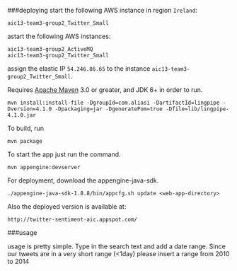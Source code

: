 ###deploying
start the following AWS instance in region ```Ireland```:
```
aic13-team3-group2_Twitter_Small
```
astart the following AWS instances:
```
aic13-team3-group2_ActiveMQ
aic13-team3-group2_Twitter_Small
```

assign the elastic IP ```54.246.86.65``` to the instance ```aic13-team3-group2_Twitter_Small```.

 
 

Requires [Apache Maven](http://maven.apache.org) 3.0 or greater, and JDK 6+ in order to run.

 ``` mvn install:install-file -DgroupId=com.aliasi -DartifactId=lingpipe -Dversion=4.1.0 -Dpackaging=jar -DgeneratePom=true -Dfile=lib/lingpipe-4.1.0.jar ```

To build, run

    mvn package

To start the app just run the command.

    mvn appengine:devserver

For deployment, download the appengine-java-sdk. 

    ./appengine-java-sdk-1.8.8/bin/appcfg.sh update <web-app-directory>

Also the deployed version is available at:

    http://twitter-sentiment-aic.appspot.com/

###usage

usage is pretty simple. Type in the search text and add a date range.
Since our tweets are in a very short range (<1day) please insert a range from 2010 to 2014
